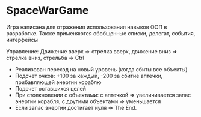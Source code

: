 # SpaceWarGame
Игра написана для отражения использования навыков ООП в разработке. Также применяются обобщенные списки, делегат, события, интерфейсы

Управление: Движение вверх => стрелка вверх, движение вниз => стрелка вниз, стрельба => Ctrl

- Реализован переход на новый уровень (когда сбиты все объекты)
- Подсчет очков: +100 за каждый, -200 за сбитие аптечки, прибавляющей энергии кораблю
- Подсчет оставшихся целей
- При столкновении с объектами: с аптечкой => увеличивается запас энергии корабля, с другими объектами => уменьшается
- Если запас энергии достигает нуля => The End.
